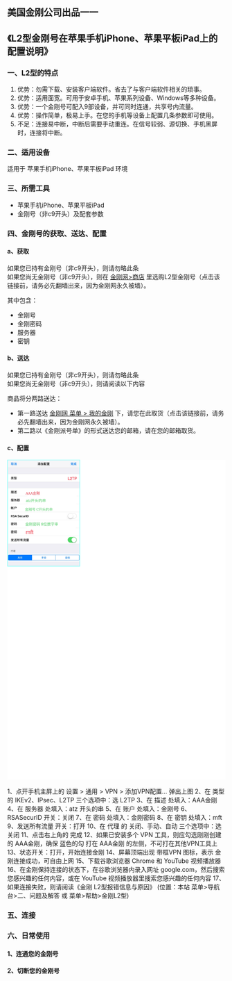 ## 美国金刚公司出品一一

## 《L2型金刚号在苹果手机iPhone、苹果平板iPad上的配置说明》
### 一、L2型的特点

1. 优势：勿需下载、安装客户端软件。省去了与客户端软件相关的琐事。
2. 优势：适用面宽。可用于安卓手机、苹果系列设备、Windows等多种设备。
3. 优势：一个金刚号可配入9部设备，并可同时连通，共享号内流量。
4. 优势：操作简单，极易上手。在您的手机等设备上配置几条参数即可使用。
4. 不足：连接易中断，中断后需要手动重连。在信号较弱、源切换、手机黑屏时，连接将中断。


### 二、适用设备
适用于 苹果手机iPhone、苹果平板iPad 环境

### 三、所需工具
- 苹果手机iPhone、苹果平板iPad
- 金刚号（非c9开头）及配套参数



### 四、金刚号的获取、送达、配置
#### a、获取

如果您已持有金刚号（非c9开头），则请勿略此条<br>
如果您尚无金刚号（非c9开头），则在 [金刚网>商店](https://www.atozitpro.net/zh/shop/) 里选购L2型金刚号（点击该链接前，请务必先翻墙出来，因为金刚网永久被墙）。 

其中包含：<br>
- 金刚号<br>
- 金刚密码<br>
- 服务器<br>
- 密钥<br>



#### b、送达

如果您已持有金刚号（非c9开头），则请勿略此条<br>
如果您尚无金刚号（非c9开头），则请阅读以下内容<br>

商品将分两路送达：
- 第一路送达 [金刚网 菜单 > 我的金刚](https://www.atozitpro.net/zh/my-account/) 下，请您在此取货（点击该链接前，请务必先翻墙出来，因为金刚网永久被墙）。
- 第二路以《金刚派号单》的形式送达您的邮箱，请在您的邮箱取货。

#### c、配置
![image](C43E1AFE-A9D8-48EF-915C-4416A8F02FB7.png)

1、点开手机主屏上的 设置 > 通用 > VPN > 添加VPN配置… 弹出上图
2、在 类型 的 IKEv2、IPsec、L2TP 三个选项中：选 L2TP
3、在 描述 处填入：AAA金刚
4、在 服务器  处填入：atz 开头的串
5、在 账户  处填入：金刚号
6、RSASecurID 开关：关闭
7、在 密码  处填入：金刚密码
8、在 密钥  处填入：mft
9、发送所有流量 开关：打开
10、在 代理 的 关闭、手动、自动 三个选项中：选 关闭
11、点击右上角的 完成
12、如果已安装多个 VPN 工具，则应勾选刚刚创建的 AAA金刚，确保 蓝色的勾 打在 AAA金刚 的左侧，不可打在其他VPN工具上
13、状态开关：打开，开始连接金刚
14、屏幕顶端出现 带框VPN 图标，表示 金刚连接成功，可自由上网
15、下载谷歌浏览器 Chrome 和 YouTube 视频播放器
16、在金刚保持连接的状态下，在谷歌浏览器内录入网址 google.com，然后搜索您感兴趣的任何内容，或在 YouTube 视频播放器里搜索您感兴趣的任何内容
17、如果连接失败，则请阅读《金刚 L2型报错信息与原因》 (位置：本站 菜单>导航台>二、问题及解答 或 菜单>帮助>金刚L2型)

### 五、连接



### 六、日常使用

#### 1、连通您的金刚号



#### 2、切断您的金刚号
